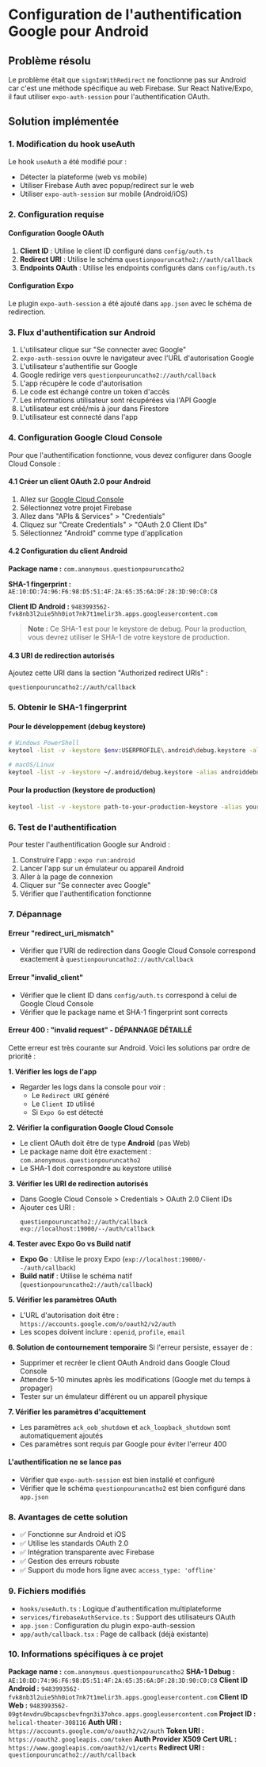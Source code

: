 # Configuration de l'authentification Google pour Android

## Problème résolu

Le problème était que `signInWithRedirect` ne fonctionne pas sur Android car c'est une méthode spécifique au web Firebase. Sur React Native/Expo, il faut utiliser `expo-auth-session` pour l'authentification OAuth.

## Solution implémentée

### 1. Modification du hook useAuth

Le hook `useAuth` a été modifié pour :
- Détecter la plateforme (web vs mobile)
- Utiliser Firebase Auth avec popup/redirect sur le web
- Utiliser `expo-auth-session` sur mobile (Android/iOS)

### 2. Configuration requise

#### Configuration Google OAuth

1. **Client ID** : Utilise le client ID configuré dans `config/auth.ts`
2. **Redirect URI** : Utilise le schéma `questionpouruncatho2://auth/callback`
3. **Endpoints OAuth** : Utilise les endpoints configurés dans `config/auth.ts`

#### Configuration Expo

Le plugin `expo-auth-session` a été ajouté dans `app.json` avec le schéma de redirection.

### 3. Flux d'authentification sur Android

1. L'utilisateur clique sur "Se connecter avec Google"
2. `expo-auth-session` ouvre le navigateur avec l'URL d'autorisation Google
3. L'utilisateur s'authentifie sur Google
4. Google redirige vers `questionpouruncatho2://auth/callback`
5. L'app récupère le code d'autorisation
6. Le code est échangé contre un token d'accès
7. Les informations utilisateur sont récupérées via l'API Google
8. L'utilisateur est créé/mis à jour dans Firestore
9. L'utilisateur est connecté dans l'app

### 4. Configuration Google Cloud Console

Pour que l'authentification fonctionne, vous devez configurer dans Google Cloud Console :

#### 4.1 Créer un client OAuth 2.0 pour Android

1. Allez sur [Google Cloud Console](https://console.cloud.google.com/)
2. Sélectionnez votre projet Firebase
3. Allez dans "APIs & Services" > "Credentials"
4. Cliquez sur "Create Credentials" > "OAuth 2.0 Client IDs"
5. Sélectionnez "Android" comme type d'application

#### 4.2 Configuration du client Android

**Package name :** `com.anonymous.questionpouruncatho2`

**SHA-1 fingerprint :** `AE:10:DD:74:96:F6:98:D5:51:4F:2A:65:35:6A:DF:28:3D:90:C0:C8`

**Client ID Android :** `9483993562-fvk8nb3l2uie5hh0iot7nk7t1melir3h.apps.googleusercontent.com`

> **Note :** Ce SHA-1 est pour le keystore de debug. Pour la production, vous devrez utiliser le SHA-1 de votre keystore de production.

#### 4.3 URI de redirection autorisés

Ajoutez cette URI dans la section "Authorized redirect URIs" :
```
questionpouruncatho2://auth/callback
```

### 5. Obtenir le SHA-1 fingerprint

#### Pour le développement (debug keystore)

```bash
# Windows PowerShell
keytool -list -v -keystore $env:USERPROFILE\.android\debug.keystore -alias androiddebugkey -storepass android -keypass android

# macOS/Linux
keytool -list -v -keystore ~/.android/debug.keystore -alias androiddebugkey -storepass android -keypass android
```

#### Pour la production (keystore de production)

```bash
keytool -list -v -keystore path-to-your-production-keystore -alias your-key-alias
```

### 6. Test de l'authentification

Pour tester l'authentification Google sur Android :

1. Construire l'app : `expo run:android`
2. Lancer l'app sur un émulateur ou appareil Android
3. Aller à la page de connexion
4. Cliquer sur "Se connecter avec Google"
5. Vérifier que l'authentification fonctionne

### 7. Dépannage

#### Erreur "redirect_uri_mismatch"
- Vérifier que l'URI de redirection dans Google Cloud Console correspond exactement à `questionpouruncatho2://auth/callback`

#### Erreur "invalid_client"
- Vérifier que le client ID dans `config/auth.ts` correspond à celui de Google Cloud Console
- Vérifier que le package name et SHA-1 fingerprint sont corrects

#### Erreur 400 : "invalid request" - DÉPANNAGE DÉTAILLÉ

Cette erreur est très courante sur Android. Voici les solutions par ordre de priorité :

**1. Vérifier les logs de l'app**
- Regarder les logs dans la console pour voir :
  - Le `Redirect URI` généré
  - Le `Client ID` utilisé
  - Si `Expo Go` est détecté

**2. Vérifier la configuration Google Cloud Console**
- Le client OAuth doit être de type **Android** (pas Web)
- Le package name doit être exactement : `com.anonymous.questionpouruncatho2`
- Le SHA-1 doit correspondre au keystore utilisé

**3. Vérifier les URI de redirection autorisés**
- Dans Google Cloud Console > Credentials > OAuth 2.0 Client IDs
- Ajouter ces URI :
  ```
  questionpouruncatho2://auth/callback
  exp://localhost:19000/--/auth/callback
  ```

**4. Tester avec Expo Go vs Build natif**
- **Expo Go** : Utilise le proxy Expo (`exp://localhost:19000/--/auth/callback`)
- **Build natif** : Utilise le schéma natif (`questionpouruncatho2://auth/callback`)

**5. Vérifier les paramètres OAuth**
- L'URL d'autorisation doit être : `https://accounts.google.com/o/oauth2/v2/auth`
- Les scopes doivent inclure : `openid`, `profile`, `email`

**6. Solution de contournement temporaire**
Si l'erreur persiste, essayer de :
- Supprimer et recréer le client OAuth Android dans Google Cloud Console
- Attendre 5-10 minutes après les modifications (Google met du temps à propager)
- Tester sur un émulateur différent ou un appareil physique

**7. Vérifier les paramètres d'acquittement**
- Les paramètres `ack_oob_shutdown` et `ack_loopback_shutdown` sont automatiquement ajoutés
- Ces paramètres sont requis par Google pour éviter l'erreur 400

#### L'authentification ne se lance pas
- Vérifier que `expo-auth-session` est bien installé et configuré
- Vérifier que le schéma `questionpouruncatho2` est bien configuré dans `app.json`

### 8. Avantages de cette solution

- ✅ Fonctionne sur Android et iOS
- ✅ Utilise les standards OAuth 2.0
- ✅ Intégration transparente avec Firebase
- ✅ Gestion des erreurs robuste
- ✅ Support du mode hors ligne avec `access_type: 'offline'`

### 9. Fichiers modifiés

- `hooks/useAuth.ts` : Logique d'authentification multiplateforme
- `services/firebaseAuthService.ts` : Support des utilisateurs OAuth
- `app.json` : Configuration du plugin expo-auth-session
- `app/auth/callback.tsx` : Page de callback (déjà existante)

### 10. Informations spécifiques à ce projet

**Package name :** `com.anonymous.questionpouruncatho2`
**SHA-1 Debug :** `AE:10:DD:74:96:F6:98:D5:51:4F:2A:65:35:6A:DF:28:3D:90:C0:C8`
**Client ID Android :** `9483993562-fvk8nb3l2uie5hh0iot7nk7t1melir3h.apps.googleusercontent.com`
**Client ID Web :** `9483993562-09gt4nvdru9bcapscbevfngn3i37ohco.apps.googleusercontent.com`
**Project ID :** `helical-theater-308116`
**Auth URI :** `https://accounts.google.com/o/oauth2/v2/auth`
**Token URI :** `https://oauth2.googleapis.com/token`
**Auth Provider X509 Cert URL :** `https://www.googleapis.com/oauth2/v1/certs`
**Redirect URI :** `questionpouruncatho2://auth/callback` 